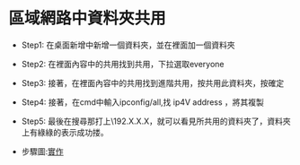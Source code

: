 # 區域網路中資料夾共用
* Step1: 在桌面新增中新增一個資料夾，並在裡面加一個資料夾
* Step2: 在裡面內容中的共用找到共用，下拉選取everyone
* Step3: 接著，在裡面內容中的共用找到進階共用，按共用此資料夾，按確定
* Step4: 接著，在cmd中輸入ipconfig/all,找 ip4V address ，將其複製
* Step5: 最後在搜尋那打上\\192.X.X.X，就可以看見所共用的資料夾了，資料夾上有綠綠的表示成功搂。

* 步驟圖:[實作](如何共用資料夾)

